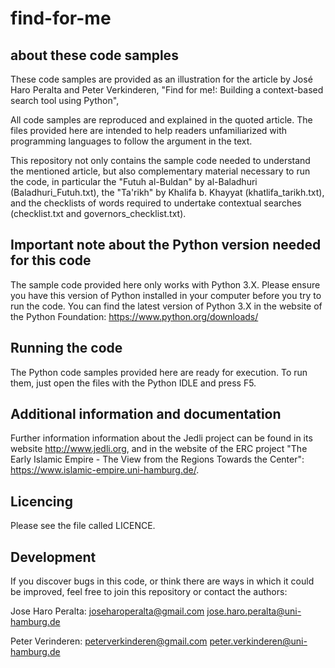 # find-for-me

about these code samples
------------------------

These code samples are provided as an illustration for the
article by José Haro Peralta and Peter Verkinderen, 
"Find for me!: Building a context-based search tool using Python", 

All code samples are reproduced and explained in the quoted article. 
The files provided here are intended to help readers unfamiliarized
with programming languages to follow the argument in the text. 

This repository not only contains the sample code needed to understand
the mentioned article, but also complementary material necessary to run
the code, in particular the "Futuh al-Buldan" by al-Baladhuri 
(Baladhuri_Futuh.txt), the "Ta'rikh" by Khalifa b. Khayyat 
(khatlifa_tarikh.txt), and the checklists of words required to
undertake contextual searches (checklist.txt and governors_checklist.txt).


Important note about the Python version needed for this code
------------------------------------------------------------

The sample code provided here only works with Python 3.X. Please 
ensure you have this version of Python installed in your computer
before you try to run the code. You can find the latest version of
Python 3.X in the website of the Python Foundation: https://www.python.org/downloads/


Running the code
----------------

The Python code samples provided here are ready for execution. To run them,
just open the files with the Python IDLE and press F5. 


Additional information and documentation
----------------------------------------

Further information information about the Jedli project can be
found in its website http://www.jedli.org, and in the website 
of the ERC project "The Early Islamic Empire - The View from the Regions
Towards the Center": https://www.islamic-empire.uni-hamburg.de/. 


Licencing
---------

Please see the file called LICENCE.


Development
-----------

If you discover bugs in this code, or think there are ways 
in which it could be improved, feel free to join this repository
or contact the authors:

Jose Haro Peralta:
joseharoperalta@gmail.com
jose.haro.peralta@uni-hamburg.de

Peter Verinderen:
peterverkinderen@gmail.com
peter.verkinderen@uni-hamburg.de

